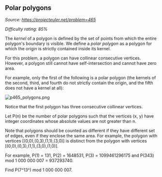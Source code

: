 Polar polygons
--------------

*Source: https://projecteuler.net/problem=465*


*Difficulty rating: 85%*

The *kernel* of a polygon is defined by the set of points from which the
entire polygon's boundary is visible. We define a *polar polygon* as a
polygon for which the origin is strictly contained inside its kernel.

For this problem, a polygon can have collinear consecutive vertices.
However, a polygon still cannot have self-intersection and cannot have
zero area.

For example, only the first of the following is a polar polygon (the
kernels of the second, third, and fourth do not strictly contain the
origin, and the fifth does not have a kernel at all):

![p465\_polygons.png](project/images/p465_polygons.png)

Notice that the first polygon has three consecutive collinear vertices.

Let P(n) be the number of polar polygons such that the vertices (x, y)
have integer coordinates whose absolute values are not greater than n.

Note that polygons should be counted as different if they have different
set of edges, even if they enclose the same area. For example, the
polygon with vertices [(0,0),(0,3),(1,1),(3,0)] is distinct from the
polygon with vertices [(0,0),(0,3),(1,1),(3,0),(1,0)].

For example, P(1) = 131, P(2) = 1648531, P(3) = 1099461296175 and P(343)
mod 1 000 000 007 = 937293740.

Find P(7^13^) mod 1 000 000 007.
